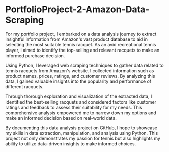 # PortfolioProject-2-Amazon-Data-Scraping

For my portfolio project, I embarked on a data analysis journey to extract insightful information from Amazon's vast product database to aid in selecting the most suitable tennis racquet. As an avid recreational tennis player, I aimed to identify the top-selling and relevant racquets to make an informed purchase decision.

Using Python, I leveraged web scraping techniques to gather data related to tennis racquets from Amazon's website. I collected information such as product names, prices, ratings, and customer reviews. By analyzing this data, I gained valuable insights into the popularity and performance of different racquets.

Through thorough exploration and visualization of the extracted data, I identified the best-selling racquets and considered factors like customer ratings and feedback to assess their suitability for my needs. This comprehensive analysis empowered me to narrow down my options and make an informed decision based on real-world data.

By documenting this data analysis project on GitHub, I hope to showcase my skills in data extraction, manipulation, and analysis using Python. This project not only demonstrates my passion for tennis but also highlights my ability to utilize data-driven insights to make informed choices.
